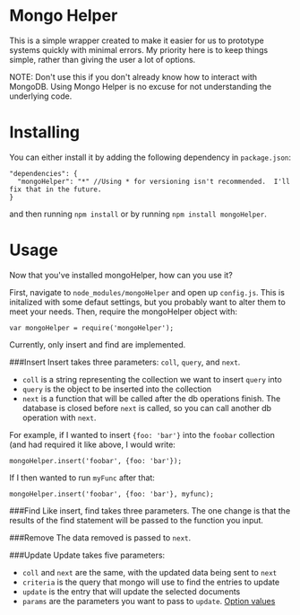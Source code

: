 Mongo Helper
===========
This is a simple wrapper created to make it easier for us to prototype systems quickly with minimal errors.  My priority here is to keep things simple, rather than giving the user a lot of options.

NOTE: Don't use this if you don't already know how to interact with MongoDB.  Using Mongo Helper is no excuse for not understanding the underlying code.

Installing
=========
You can either install it by adding the following dependency in `package.json`:

    "dependencies": {
      "mongoHelper": "*" //Using * for versioning isn't recommended.  I'll fix that in the future.
    }
    
and then running `npm install` or by running `npm install mongoHelper`.

Usage
=====
Now that you've installed mongoHelper, how can you use it?

First, navigate to `node_modules/mongoHelper` and open up `config.js`.  This is initalized with some defaut settings, but you probably want to alter them to meet your needs.  Then, require the mongoHelper object with:

    var mongoHelper = require('mongoHelper');
    
Currently, only insert and find are implemented.

###Insert
Insert takes three parameters: `coll`, `query`, and `next`.

 - `coll` is a string representing the collection we want to insert `query` into
 - `query` is the object to be inserted into the collection
 - `next` is a function that will be called after the db operations finish.  The database is closed before `next` is called, so you can call another db operation with `next`.
 
For example, if I wanted to insert `{foo: 'bar'}` into the `foobar` collection (and had required it like above, I would write:

    mongoHelper.insert('foobar', {foo: 'bar'});
    
If I then wanted to run `myFunc` after that:

    mongoHelper.insert('foobar', {foo: 'bar'}, myfunc);
    
###Find
Like insert, find takes three parameters.  The one change is that the results of the find statement will be passed to the function you input.

###Remove
The data removed is passed to `next`.

###Update
Update takes five parameters:

 - `coll` and `next` are the same, with the updated data being sent to `next`
 - `criteria` is the query that mongo will use to find the entries to update
 - `update` is the entry that will update the selected documents
 - `params` are the parameters you want to pass to `update`.  [Option values](http://mongodb.github.com/node-mongodb-native/markdown-docs/insert.html#update)
